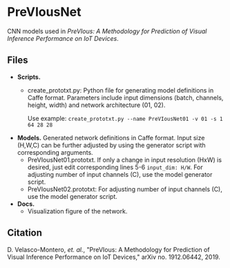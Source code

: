 # PreVIousNet

CNN models used in *PreVIous: A Methodology for Prediction of Visual Inference Performance on IoT Devices*.

## Files
* **Scripts.**
  * create_prototxt.py: Python file for generating model definitions in Caffe format. Parameters include input dimensions (batch, channels, height, width) and network architecture (01, 02). 
     
     Use example: `create_prototxt.py --name PreVIousNet01 -v 01 -s 1 64 28 28`
* **Models.** Generated network definitions in Caffe format. Input size (H,W,C) can be further adjusted by using the generator script with corresponding arguments.  
  * PreVIousNet01.prototxt. If only a change in input resolution (HxW) is desired, just edit corresponding lines 5-6 `input_dim: H/W`. For adjusting number of input channels (C), use the model generator script.
  * PreVIousNet02.prototxt: For adjusting number of input channels (C), use the model generator script.
* **Docs.** 
  * Visualization figure of the network.

## Citation
D. Velasco-Montero, *et. al.*, "PreVIous: A Methodology for Prediction of Visual Inference Performance on IoT Devices," arXiv no. 1912.06442, 2019. 
